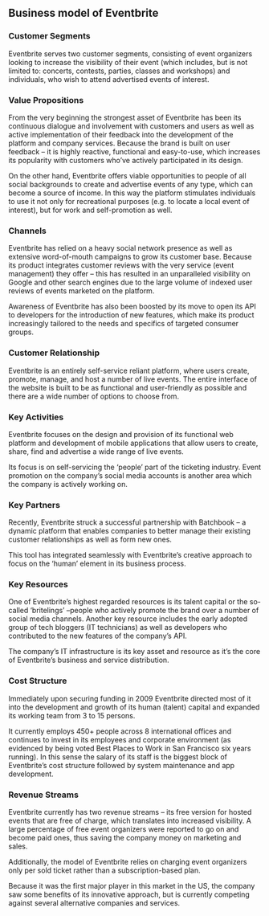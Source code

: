 Business model of Eventbrite
----------------------------

 ### Customer Segments

 Eventbrite serves two customer segments, consisting of event organizers looking to increase the visibility of their event (which includes, but is not limited to: concerts, contests, parties, classes and workshops) and individuals, who wish to attend advertised events of interest.

 ### Value Propositions

 From the very beginning the strongest asset of Eventbrite has been its continuous dialogue and involvement with customers and users as well as active implementation of their feedback into the development of the platform and company services. Because the brand is built on user feedback – it is highly reactive, functional and easy-to-use, which increases its popularity with customers who’ve actively participated in its design.

 On the other hand, Eventbrite offers viable opportunities to people of all social backgrounds to create and advertise events of any type, which can become a source of income. In this way the platform stimulates individuals to use it not only for recreational purposes (e.g. to locate a local event of interest), but for work and self-promotion as well.

 ### Channels

 Eventbrite has relied on a heavy social network presence as well as extensive word-of-mouth campaigns to grow its customer base. Because its product integrates customer reviews with the very service (event management) they offer – this has resulted in an unparalleled visibility on Google and other search engines due to the large volume of indexed user reviews of events marketed on the platform.

 Awareness of Eventbrite has also been boosted by its move to open its API to developers for the introduction of new features, which make its product increasingly tailored to the needs and specifics of targeted consumer groups.

 ### Customer Relationship

 Eventbrite is an entirely self-service reliant platform, where users create, promote, manage, and host a number of live events. The entire interface of the website is built to be as functional and user-friendly as possible and there are a wide number of options to choose from.

 ### Key Activities

 Eventbrite focuses on the design and provision of its functional web platform and development of mobile applications that allow users to create, share, find and advertise a wide range of live events.

 Its focus is on self-servicing the ‘people’ part of the ticketing industry. Event promotion on the company’s social media accounts is another area which the company is actively working on.

 ### Key Partners

 Recently, Eventbrite struck a successful partnership with Batchbook – a dynamic platform that enables companies to better manage their existing customer relationships as well as form new ones.

 This tool has integrated seamlessly with Eventbrite’s creative approach to  focus on the ‘human’ element in its business process.

 ### Key Resources

 One of Eventbrite’s highest regarded resources is its talent capital or the so-called ‘britelings’ –people who actively promote the brand over a number of social media channels. Another key resource includes the early adopted group of tech bloggers (IT technicians) as well as developers who contributed to the new features of the company’s API.

 The company’s IT infrastructure is its key asset and resource as it’s the core of Eventbrite’s business and service distribution.

 ### Cost Structure

 Immediately upon securing funding in 2009 Eventbrite directed most of it into the development and growth of its human (talent) capital and expanded its working team from 3 to 15 persons.

 It currently employs 450+ people across 8 international offices and continues to invest in its employees and corporate environment (as evidenced by being voted Best Places to Work in San Francisco six years running). In this sense the salary of its staff is the biggest block of Eventbrite’s cost structure followed by system maintenance and app development.

 ### Revenue Streams

 Eventbrite currently has two revenue streams – its free version for hosted events that are free of charge, which translates into increased visibility. A large percentage of free event organizers were reported to go on and become paid ones, thus saving the company money on marketing and sales.

 Additionally, the model of Eventbrite relies on charging event organizers only per sold ticket rather than a subscription-based plan.

 Because it was the first major player in this market in the US, the company saw some benefits of its innovative approach, but is currently competing against several alternative companies and services.